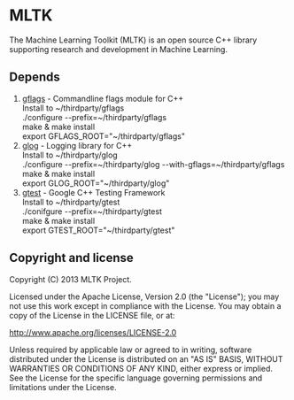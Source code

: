 MLTK
==========================
The Machine Learning Toolkit (MLTK) is an open source C++ library supporting research and development in Machine Learning.

Depends
----------------------
1. [gflags](https://code.google.com/p/gflags/) - Commandline flags module for C++  
Install to ~/thirdparty/gflags  
    ./configure --prefix=~/thirdparty/gflags  
    make & make install  
    export GFLAGS_ROOT="~/thirdparty/gflags"  
2. [glog](https://code.google.com/p/google-glog/) - Logging library for C++  
Install to ~/thirdparty/glog  
    ./configure --prefix=~/thirdparty/glog --with-gflags=~/thirdparty/gflags  
    make & make install  
    export GLOG_ROOT="~/thirdparty/glog"  
3. [gtest](https://code.google.com/p/googletest/) - Google C++ Testing Framework  
Install to ~/thirdparty/gtest  
    ./conifgure --prefix=~/thirdparty/gtest  
    make & make install  
    export GTEST_ROOT="~/thirdparty/gtest"  

Copyright and license
---------------------
Copyright (C) 2013 MLTK Project.

Licensed under the Apache License, Version 2.0 (the "License");
you may not use this work except in compliance with the License.
You may obtain a copy of the License in the LICENSE file, or at:

   http://www.apache.org/licenses/LICENSE-2.0

Unless required by applicable law or agreed to in writing, software
distributed under the License is distributed on an "AS IS" BASIS,
WITHOUT WARRANTIES OR CONDITIONS OF ANY KIND, either express or implied.
See the License for the specific language governing permissions and
limitations under the License.
